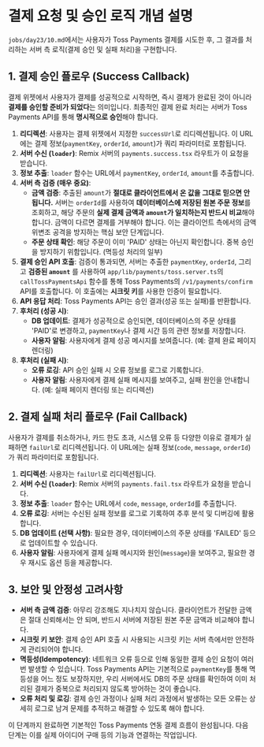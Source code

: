 # 결제 요청 및 승인 로직 개념 설명

`jobs/day23/10.md`에서는 사용자가 Toss Payments 결제를 시도한 후, 그 결과를 처리하는 서버 측 로직(결제 승인 및 실패 처리)을 구현합니다.

## 1. 결제 승인 플로우 (Success Callback)

결제 위젯에서 사용자가 결제를 성공적으로 시작하면, 즉시 결제가 완료된 것이 아니라 **결제를 승인할 준비가 되었다**는 의미입니다. 최종적인 결제 완료 처리는 서버가 Toss Payments API를 통해 **명시적으로 승인**해야 합니다.

1.  **리디렉션**: 사용자는 결제 위젯에서 지정한 `successUrl`로 리디렉션됩니다. 이 URL에는 결제 정보(`paymentKey`, `orderId`, `amount`)가 쿼리 파라미터로 포함됩니다.
2.  **서버 수신 (`loader`)**: Remix 서버의 `payments.success.tsx` 라우트가 이 요청을 받습니다.
3.  **정보 추출**: `loader` 함수는 URL에서 `paymentKey`, `orderId`, `amount`를 추출합니다.
4.  **서버 측 검증 (매우 중요)**:
    *   **금액 검증**: 추출된 `amount`가 **절대로 클라이언트에서 온 값을 그대로 믿으면 안 됩니다.** 서버는 `orderId`를 사용하여 **데이터베이스에 저장된 원본 주문 정보**를 조회하고, 해당 주문의 **실제 결제 금액과 `amount`가 일치하는지 반드시 비교**해야 합니다. 금액이 다르면 결제를 거부해야 합니다. 이는 클라이언트 측에서의 금액 위변조 공격을 방지하는 핵심 보안 단계입니다.
    *   **주문 상태 확인**: 해당 주문이 이미 'PAID' 상태는 아닌지 확인합니다. 중복 승인을 방지하기 위함입니다. (멱등성 처리의 일부)
5.  **결제 승인 API 호출**: 검증이 통과되면, 서버는 추출한 `paymentKey`, `orderId`, 그리고 **검증된 `amount`** 를 사용하여 `app/lib/payments/toss.server.ts`의 `callTossPaymentsApi` 함수를 통해 Toss Payments의 `/v1/payments/confirm` API를 호출합니다. 이 호출에는 **시크릿 키**를 사용한 인증이 필요합니다.
6.  **API 응답 처리**: Toss Payments API는 승인 결과(성공 또는 실패)를 반환합니다.
7.  **후처리 (성공 시)**:
    *   **DB 업데이트**: 결제가 성공적으로 승인되면, 데이터베이스의 주문 상태를 'PAID'로 변경하고, `paymentKey`나 결제 시간 등의 관련 정보를 저장합니다.
    *   **사용자 알림**: 사용자에게 결제 성공 메시지를 보여줍니다. (예: 결제 완료 페이지 렌더링)
8.  **후처리 (실패 시)**:
    *   **오류 로깅**: API 승인 실패 시 오류 정보를 로그로 기록합니다.
    *   **사용자 알림**: 사용자에게 결제 실패 메시지를 보여주고, 실패 원인을 안내합니다. (예: 실패 페이지 렌더링 또는 리디렉션)

## 2. 결제 실패 처리 플로우 (Fail Callback)

사용자가 결제를 취소하거나, 카드 한도 초과, 시스템 오류 등 다양한 이유로 결제가 실패하면 `failUrl`로 리디렉션됩니다. 이 URL에는 실패 정보(`code`, `message`, `orderId`)가 쿼리 파라미터로 포함됩니다.

1.  **리디렉션**: 사용자는 `failUrl`로 리디렉션됩니다.
2.  **서버 수신 (`loader`)**: Remix 서버의 `payments.fail.tsx` 라우트가 요청을 받습니다.
3.  **정보 추출**: `loader` 함수는 URL에서 `code`, `message`, `orderId`를 추출합니다.
4.  **오류 로깅**: 서버는 수신된 실패 정보를 로그로 기록하여 추후 분석 및 디버깅에 활용합니다.
5.  **DB 업데이트 (선택 사항)**: 필요한 경우, 데이터베이스의 주문 상태를 'FAILED' 등으로 업데이트할 수 있습니다.
6.  **사용자 알림**: 사용자에게 결제 실패 메시지와 원인(`message`)을 보여주고, 필요한 경우 재시도 옵션 등을 제공합니다.

## 3. 보안 및 안정성 고려사항

- **서버 측 금액 검증**: 아무리 강조해도 지나치지 않습니다. 클라이언트가 전달한 금액은 절대 신뢰해서는 안 되며, 반드시 서버에 저장된 원본 주문 금액과 비교해야 합니다.
- **시크릿 키 보안**: 결제 승인 API 호출 시 사용되는 시크릿 키는 서버 측에서만 안전하게 관리되어야 합니다.
- **멱등성(Idempotency)**: 네트워크 오류 등으로 인해 동일한 결제 승인 요청이 여러 번 발생할 수 있습니다. Toss Payments API는 기본적으로 `paymentKey`를 통해 멱등성을 어느 정도 보장하지만, 우리 서버에서도 DB의 주문 상태를 확인하여 이미 처리된 결제가 중복으로 처리되지 않도록 방어하는 것이 좋습니다.
- **오류 처리 및 로깅**: 결제 승인 과정이나 실패 처리 과정에서 발생하는 모든 오류는 상세히 로그로 남겨 문제를 추적하고 해결할 수 있도록 해야 합니다.

이 단계까지 완료하면 기본적인 Toss Payments 연동 결제 흐름이 완성됩니다. 다음 단계는 이를 실제 아이디어 구매 등의 기능과 연결하는 작업입니다. 
